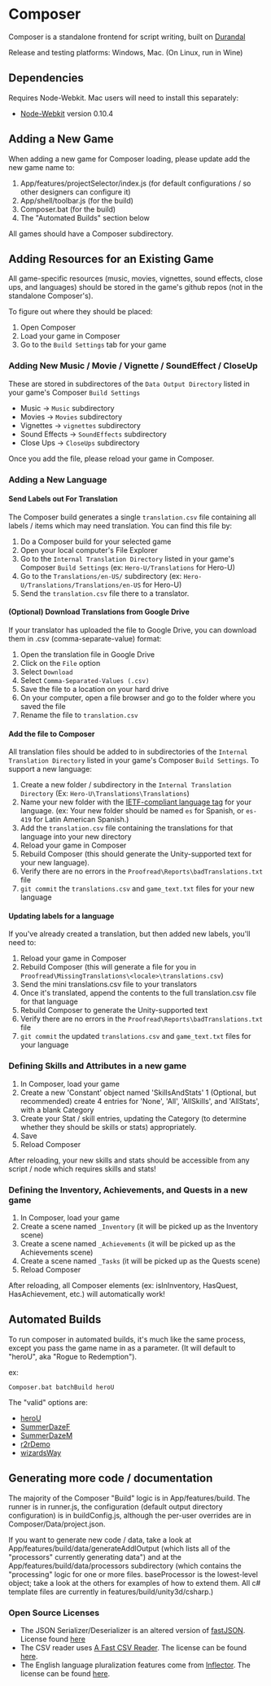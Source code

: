 # Composer

Composer is a standalone frontend for script writing, built on [Durandal](http://durandaljs.com/)

Release and testing platforms: Windows, Mac. (On Linux, run in Wine)

## Dependencies

Requires Node-Webkit. Mac users will need to install this separately:
* [Node-Webkit](https://github.com/rogerwang/node-webkit/wiki/Downloads-of-old-versions) version 0.10.4

## Adding a New Game

When adding a new game for Composer loading, please update add the new game name to:
1. App/features/projectSelector/index.js (for default configurations / so other designers can configure it)
2. App/shell/toolbar.js (for the build)
3. Composer.bat (for the build)
4. The "Automated Builds" section below

All games should have a Composer subdirectory.

## Adding Resources for an Existing Game

All game-specific resources (music, movies, vignettes, sound effects, close ups, and languages) should be stored in the game's github repos (not in the standalone Composer's).  

To figure out where they should be placed:
1. Open Composer
2. Load your game in Composer
3. Go to the `Build Settings` tab for your game

### Adding New Music / Movie / Vignette / SoundEffect / CloseUp

These are stored in subdirectores of the `Data Output Directory` listed in your game's Composer `Build Settings`

* Music -> `Music` subdirectory
* Movies -> `Movies` subdirectory
* Vignettes -> `vignettes` subdirectory
* Sound Effects -> `SoundEffects` subdirectory
* Close Ups -> `CloseUps` subdirectory

Once you add the file, please reload your game in Composer.

### Adding a New Language

#### Send Labels out For Translation

The Composer build generates a single `translation.csv` file containing all labels / items which may need translation.  You can find this file by:

1. Do a Composer build for your selected game
2. Open your local computer's File Explorer
3. Go to the `Internal Translation Directory` listed in your game's Composer `Build Settings` (ex: `Hero-U/Translations` for Hero-U)
4. Go to the `Translations/en-US/` subdirectory (ex: `Hero-U/Translations/Translations/en-US` for Hero-U)
5. Send the `translation.csv` file there to a translator.

#### (Optional) Download Translations from Google Drive

If your translator has uploaded the file to Google Drive, you can download them in .csv (comma-separate-value) format:

1. Open the translation file in Google Drive
2. Click on the `File` option
3. Select `Download`
4. Select `Comma-Separated-Values (.csv)`
5. Save the file to a location on your hard drive
6. On your computer, open a file browser and go to the folder where you saved the file
7. Rename the file to `translation.csv`

#### Add the file to Composer

All translation files should be added to in subdirectories of the `Internal Translation Directory` listed in your game's Composer `Build Settings`. To support a new language:

1. Create a new folder / subdirectory in the `Internal Translation Directory` (Ex: `Hero-U\Translations\Translations`)
2. Name your new folder with the [IETF-compliant language tag](https://www.w3.org/International/questions/qa-choosing-language-tags) for your language.  (ex: Your new folder should be named `es` for Spanish, or `es-419` for Latin American Spanish.) 
3. Add the `translation.csv` file containing the translations for that language into your new directory
4. Reload your game in Composer
5. Rebuild Composer (this should generate the Unity-supported text for your new language).
6. Verify there are no errors in the `Proofread\Reports\badTranslations.txt` file
7. `git commit` the `translations.csv` and `game_text.txt` files for your new language

#### Updating labels for a language

If you've already created a translation, but then added new labels, you'll need to:

1. Reload your game in Composer
2. Rebuild Composer (this will generate a file for you in `Proofread\MissingTranslations\<locale>\translations.csv`)
3. Send the mini translations.csv file to your translators
4. Once it's translated, append the contents to the full translation.csv file for that language
5. Rebuild Composer to generate the Unity-supported text
6. Verify there are no errors in the `Proofread\Reports\badTranslations.txt` file
7. `git commit` the updated `translations.csv` and `game_text.txt` files for your language

### Defining Skills and Attributes in a new game

1. In Composer, load your game
1. Create a new 'Constant' object named 'SkillsAndStats'
1 (Optional, but recommended) create 4 entries for 'None', 'All', 'AllSkills', and 'AllStats', with a blank Category
1. Create your Stat / skill entries, updating the Category (to determine whether they should be skills or stats) appropriately.
1. Save
1. Reload Composer

After reloading, your new skills and stats should be accessible from any script / node which requires skills and stats!

### Defining the Inventory, Achievements, and Quests in a new game

1. In Composer, load your game
1. Create a scene named `_Inventory` (it will be picked up as the Inventory scene)
1. Create a scene named `_Achievements` (it will be picked up as the Achievements scene)
1. Create a scene named `_Tasks` (it will be picked up as the Quests scene)
1. Reload Composer

After reloading, all Composer elements (ex: isInInventory, HasQuest, HasAchievement, etc.) will automatically work!

## Automated Builds

To run composer in automated builds, it's much like the same process, except you pass the game name in as a parameter.  (It will default to "heroU", aka "Rogue to Redemption").

ex: 
```
Composer.bat batchBuild heroU
```

The "valid" options are:
* [heroU](https://github.com/Transolar/Hero-U)
* [SummerDazeF](https://github.com/Transolar/SummerDaze)
* [SummerDazeM](https://github.com/Transolar/SummerDaze)
* [r2rDemo](https://github.com/Transolar/R2R-Demo)
* [wizardsWay](https://github.com/Transolar/WizardWay)

## Generating more code / documentation

The majority of the Composer "Build" logic is in App/features/build.  The runner is in runner.js, the configuration (default output directory configuration) is in buildConfig.js, although the per-user overrides are in Composer/Data/project.json.  

If you want to generate new code / data, take a look at App/features/build/data/generateAddlOutput (which lists all of the "processors" currently generating data") and at the App/features/build/data/processors subdirectory (which contains the "processing" logic for one or more files.  baseProcessor is the lowest-level object; take a look at the others for examples of how to extend them.  All c# template files are currently in features/build/unity3d/csharp.)

### Open Source Licenses

* The JSON Serializer/Deserializer is an altered version of [fastJSON](http://www.codeproject.com/Articles/159450/fastJSON). License found [here](http://www.codeproject.com/info/cpol10.aspx)
* The CSV reader uses [A Fast CSV Reader](http://www.codeproject.com/Articles/9258/A-Fast-CSV-Reader). The license can be found [here](http://opensource.org/licenses/mit-license.php).
* The English language pluralization features come from [Inflector](https://github.com/srkirkland/Inflector). The license can be found [here](https://github.com/srkirkland/Inflector/blob/master/LICENSE.txt).
